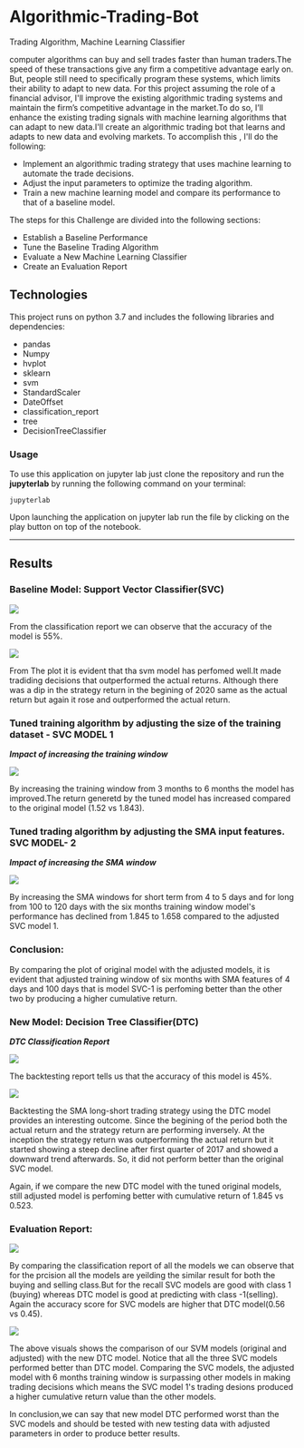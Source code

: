 # Algorithmic-Trading-Bot
Trading Algorithm, Machine Learning Classifier

computer algorithms can buy and sell trades faster than human traders.The speed of these transactions give any firm a competitive advantage early on. But, people still need to specifically program these systems, which limits their ability to adapt to new data. For this project assuming the role of a financial advisor, I'll improve the existing algorithmic trading systems and maintain the firm’s competitive advantage in the market.To do so, I’ll enhance the existing trading signals with machine learning algorithms that can adapt to new data.I'll
create an algorithmic trading bot that learns and adapts to new data and evolving markets. To accomplish this , I'll do the following:

* Implement an algorithmic trading strategy that uses machine learning to automate the trade decisions.
* Adjust the input parameters to optimize the trading algorithm.
* Train a new machine learning model and compare its performance to that of a baseline model.

The steps for this Challenge are divided into the following sections:
* Establish a Baseline Performance
* Tune the Baseline Trading Algorithm
* Evaluate a New Machine Learning Classifier
* Create an Evaluation Report

## Technologies
This project runs on python 3.7 and includes the following libraries and dependencies:

* pandas
* Numpy
* hvplot
* sklearn
* svm
* StandardScaler
* DateOffset
* classification_report
* tree
* DecisionTreeClassifier

### Usage

To use this application on jupyter lab just clone the repository and run the **jupyterlab** by running the following command on your terminal:

```jupyterlab```

Upon launching the application  on jupyter lab run the file by clicking on the play button on top of the notebook.


---

## Results ##

### Baseline Model: Support Vector Classifier(SVC)

![](Resources/svc_classification_report.png)


From the classification report we can observe that the accuracy of the model is 55%.

![](Resources/svc_plot.png)

From The plot it is evident that tha svm model has perfomed well.It made tradiding decisions that outperformed the actual returns. Although there was a dip in the strategy return in the begining of 2020 same as the actual return but again it rose and outperformed the actual return.

### Tuned training algorithm by adjusting the size of the training dataset - SVC MODEL 1

***Impact of increasing the training window***


![](Resources/svc_plot_1.png)

 By increasing the training window from 3 months to 6 months the model has improved.The return generetd by the tuned model has increased compared to the original model (1.52 vs 1.843).


### Tuned trading algorithm by adjusting the SMA input features. SVC MODEL- 2

***Impact of increasing the SMA window***


![](Resources/sma_tuned.png)


By increasing the SMA windows for short term from 4 to 5 days and for long from 100 to 120 days with the six months training window model's performance has declined from 1.845 to 1.658 compared to the adjusted SVC model 1.

### Conclusion:

By comparing the plot of original model with the adjusted models, it is evident that adjusted  training window of six months with SMA features of 4 days and 100 days that is model SVC-1 is perfoming better than the other two by producing a higher cumulative return.

### New Model: Decision Tree Classifier(DTC)

***DTC Classification Report***

![](Resources/dtc_classification_report.png)

The backtesting report tells us that the accuracy of this model is 45%.

![](Resources/dtc_plot.png)

Backtesting the SMA long-short trading strategy using the DTC model provides an interesting outcome. Since the begining of the period both the actual return and the strategy return are performing inversely. At the inception the strategy return was outperforming the actual return but it started showing a steep decline after first quarter of 2017 and showed a downward trend afterwards. So, it did not perform better than the original SVC model.

Again, if we compare the new DTC model with the tuned original models, still adjusted model is perfoming better with cumulative return of 1.845 vs 0.523.

### Evaluation Report:

![](Resources/Report_comp.png)

By comparing the classification report of all the models we can observe that for the prcision all the models are yeilding the similar result for both the buying and selling class.But for the recall SVC models are good with class 1 (buying) whereas DTC model is good at predicting with class -1(selling).
Again the accuracy score for SVC models are higher that DTC model(0.56 vs 0.45).

![](Resources/plot_comp.png)

The above visuals shows the comparison of our SVM models (original and adjusted) with the new DTC model. Notice that all the three SVC models performed better than DTC model. Comparing  the SVC models, the adjusted model with 6 months training window is surpassing other models in making trading decisions which means the SVC model 1's trading desions produced a higher cumulative return value than the other models.

In conclusion,we can say that new model DTC performed worst than the SVC models and should be tested with new testing data with adjusted parameters in order to produce better results.
